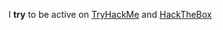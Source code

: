 I **try** to be active on [TryHackMe](https://tryhackme.com/p/snyder) and [HackTheBox](https://app.hackthebox.eu/users/668799)
